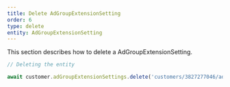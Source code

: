 ```yaml
---
title: Delete AdGroupExtensionSetting
order: 6
type: delete
entity: AdGroupExtensionSetting
---
```


This section describes how to delete a AdGroupExtensionSetting.

```javascript
// Deleting the entity

await customer.adGroupExtensionSettings.delete('customers/3827277046/adGroupExtensionSettings/36337683057~SITELINK')
```
